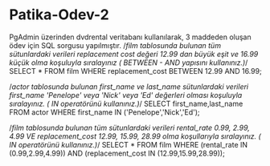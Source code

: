 # Patika-Odev-2
PgAdmin üzerinden dvdrental veritabanı kullanılarak, 3 maddeden oluşan ödev için SQL sorgusu yapılmıştır.
/*film tablosunda bulunan tüm sütunlardaki verileri replacement cost değeri 12.99 dan büyük eşit ve 16.99 küçük olma koşuluyla sıralayınız ( BETWEEN - AND yapısını kullanınız.)*/
SELECT * FROM film
WHERE replacement_cost BETWEEN 12.99 AND 16.99;

/*actor tablosunda bulunan first_name ve last_name sütunlardaki verileri first_name 'Penelope' veya 'Nick' veya 'Ed' değerleri olması koşuluyla sıralayınız. ( IN operatörünü kullanınız.)*/
SELECT first_name,last_name FROM actor
WHERE first_name IN ('Penelope','Nick','Ed');

/*film tablosunda bulunan tüm sütunlardaki verileri rental_rate 0.99, 2.99, 4.99 VE replacement_cost 12.99, 15.99, 28.99 olma koşullarıyla sıralayınız. ( IN operatörünü kullanınız.)*/
SELECT * FROM film
WHERE (rental_rate IN (0.99,2.99,4.99)) AND (replacement_cost IN (12.99,15.99,28.99));
